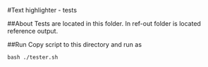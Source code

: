 #Text highlighter - tests

##About
Tests are located in this folder. In ref-out folder is located reference output.

##Run
Copy script to this directory and run as
```
bash ./tester.sh
```
